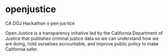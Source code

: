 # openjustice
CA DOJ Hackathon 
o·pen·jus·tice

Open Justice is a transparency initiative led by the California Department of Justice that publishes criminal justice data so we can understand how we are doing, hold ourselves accountable, and improve public policy to make California safer.
